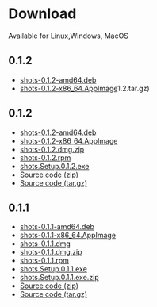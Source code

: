 # Download
Available for Linux,Windows, MacOS

## 0.1.2

* [shots-0.1.2-amd64.deb](https://github.com/binjospookie/--shots/releases/download/v0.1.3/shots-0.1.3-amd64.deb)<br />
* [shots-0.1.2-x86_64.AppImage](https://github.com/binjospookie/--shots/releases/download/v0.1.3/shots-0.1.3-x86_64.AppImage)1.2.tar.gz)

## 0.1.2

* [shots-0.1.2-amd64.deb](https://github.com/binjospookie/--shots/releases/download/v0.1.2/shots-0.1.2-amd64.deb)<br />
* [shots-0.1.2-x86_64.AppImage](https://github.com/binjospookie/--shots/releases/download/v0.1.2/shots-0.1.2-x86_64.AppImage)<br />
* [shots-0.1.2.dmg.zip](https://github.com/binjospookie/--shots/releases/download/v0.1.2/shots-0.1.2-mac.zip)<br />
* [shots-0.1.2.rpm](https://github.com/binjospookie/--shots/releases/download/v0.1.2/shots-0.1.2.rpm)<br />
* [shots.Setup.0.1.2.exe](https://github.com/binjospookie/--shots/releases/download/v0.1.2/shots.Setup.0.1.2.exe)<br />
* [Source code (zip)](https://github.com/binjospookie/--shots/archive/v0.1.2.zip)<br />
* [Source code (tar.gz)](https://github.com/binjospookie/--shots/archive/v0.1.2.tar.gz)

## 0.1.1

* [shots-0.1.1-amd64.deb](https://github.com/binjospookie/--shots/releases/download/v0.1.1/shots-0.1.1-amd64.deb)<br />
* [shots-0.1.1-x86_64.AppImage](https://github.com/binjospookie/--shots/releases/download/v0.1.1/shots-0.1.1-x86_64.AppImage)<br />
* [shots-0.1.1.dmg](https://github.com/binjospookie/--shots/releases/download/v0.1.1/shots-0.1.1.dmg)<br />
* [shots-0.1.1.dmg.zip](https://github.com/binjospookie/--shots/releases/download/v0.1.1/shots-0.1.1.dmg.zip)<br />
* [shots-0.1.1.rpm](https://github.com/binjospookie/--shots/releases/download/v0.1.1/shots-0.1.1.rpm)<br />
* [shots.Setup.0.1.1.exe](https://github.com/binjospookie/--shots/releases/download/v0.1.1/shots.Setup.0.1.1.exe)<br />
* [shots.Setup.0.1.1.exe.zip](https://github.com/binjospookie/--shots/releases/download/v0.1.1/shots.Setup.0.1.1.exe.zip)<br />
* [Source code (zip)](https://github.com/binjospookie/--shots/archive/v0.1.1.zip)<br />
* [Source code (tar.gz)](https://github.com/binjospookie/--shots/archive/v0.1.1.tar.gz)
